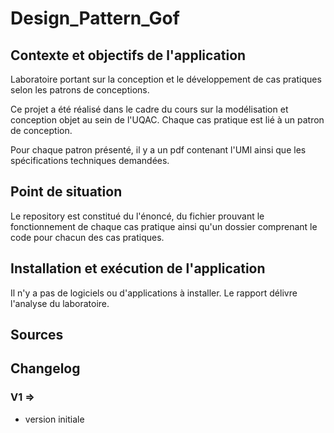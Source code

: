 # Design_Pattern_Gof

## Contexte et objectifs de l'application 
Laboratoire portant sur la conception et le développement de cas pratiques selon les patrons de conceptions. 

Ce projet a été réalisé dans le cadre du cours sur la modélisation et conception objet au sein de l'UQAC. Chaque cas pratique est lié à un patron de conception. 

Pour chaque patron présenté, il y a un pdf contenant l'UMl ainsi que les spécifications techniques demandées. 

## Point de situation

Le repository est constitué du l'énoncé, du fichier prouvant le fonctionnement de chaque cas pratique ainsi qu'un dossier comprenant le code pour chacun des cas pratiques.

## Installation et exécution de l'application

Il n'y a pas de logiciels ou d'applications à installer. Le rapport délivre l'analyse du laboratoire.

## Sources

## Changelog
### V1 => 
- version initiale
